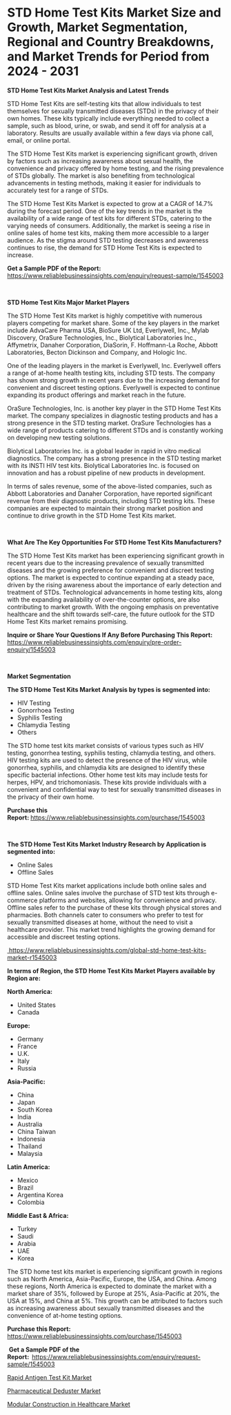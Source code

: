 <p><h1>STD Home Test Kits Market Size and Growth, Market Segmentation, Regional and Country Breakdowns, and Market Trends for Period from 2024 -  2031</h1></p><p><strong>STD Home Test Kits Market Analysis and Latest Trends</strong></p>
<p><p>STD Home Test Kits are self-testing kits that allow individuals to test themselves for sexually transmitted diseases (STDs) in the privacy of their own homes. These kits typically include everything needed to collect a sample, such as blood, urine, or swab, and send it off for analysis at a laboratory. Results are usually available within a few days via phone call, email, or online portal.</p><p>The STD Home Test Kits market is experiencing significant growth, driven by factors such as increasing awareness about sexual health, the convenience and privacy offered by home testing, and the rising prevalence of STDs globally. The market is also benefiting from technological advancements in testing methods, making it easier for individuals to accurately test for a range of STDs.</p><p>The STD Home Test Kits Market is expected to grow at a CAGR of 14.7% during the forecast period. One of the key trends in the market is the availability of a wide range of test kits for different STDs, catering to the varying needs of consumers. Additionally, the market is seeing a rise in online sales of home test kits, making them more accessible to a larger audience. As the stigma around STD testing decreases and awareness continues to rise, the demand for STD Home Test Kits is expected to increase.</p></p>
<p><strong>Get a Sample PDF of the Report:&nbsp;</strong> <a href="https://www.reliablebusinessinsights.com/enquiry/request-sample/1545003">https://www.reliablebusinessinsights.com/enquiry/request-sample/1545003</a></p>
<p>&nbsp;</p>
<p><strong>STD Home Test Kits Major Market Players</strong></p>
<p><p>The STD Home Test Kits market is highly competitive with numerous players competing for market share. Some of the key players in the market include AdvaCare Pharma USA, BioSure UK Ltd, Everlywell, Inc., Mylab Discovery, OraSure Technologies, Inc., Biolytical Laboratories Inc., Affymetrix, Danaher Corporation, DiaSorin, F. Hoffmann-La Roche, Abbott Laboratories, Becton Dickinson and Company, and Hologic Inc.</p><p>One of the leading players in the market is Everlywell, Inc. Everlywell offers a range of at-home health testing kits, including STD tests. The company has shown strong growth in recent years due to the increasing demand for convenient and discreet testing options. Everlywell is expected to continue expanding its product offerings and market reach in the future.</p><p>OraSure Technologies, Inc. is another key player in the STD Home Test Kits market. The company specializes in diagnostic testing products and has a strong presence in the STD testing market. OraSure Technologies has a wide range of products catering to different STDs and is constantly working on developing new testing solutions.</p><p>Biolytical Laboratories Inc. is a global leader in rapid in vitro medical diagnostics. The company has a strong presence in the STD testing market with its INSTI HIV test kits. Biolytical Laboratories Inc. is focused on innovation and has a robust pipeline of new products in development.</p><p>In terms of sales revenue, some of the above-listed companies, such as Abbott Laboratories and Danaher Corporation, have reported significant revenue from their diagnostic products, including STD testing kits. These companies are expected to maintain their strong market position and continue to drive growth in the STD Home Test Kits market.</p></p>
<p>&nbsp;</p>
<p><strong>What Are The Key Opportunities For STD Home Test Kits Manufacturers?</strong></p>
<p><p>The STD Home Test Kits market has been experiencing significant growth in recent years due to the increasing prevalence of sexually transmitted diseases and the growing preference for convenient and discreet testing options. The market is expected to continue expanding at a steady pace, driven by the rising awareness about the importance of early detection and treatment of STDs. Technological advancements in home testing kits, along with the expanding availability of over-the-counter options, are also contributing to market growth. With the ongoing emphasis on preventative healthcare and the shift towards self-care, the future outlook for the STD Home Test Kits market remains promising.</p></p>
<p><strong>Inquire or Share Your Questions If Any Before Purchasing This Report:</strong> <a href="https://www.reliablebusinessinsights.com/enquiry/pre-order-enquiry/1545003">https://www.reliablebusinessinsights.com/enquiry/pre-order-enquiry/1545003</a></p>
<p>&nbsp;</p>
<p><strong>Market Segmentation</strong></p>
<p><strong>The STD Home Test Kits Market Analysis by types is segmented into:</strong></p>
<p><ul><li>HIV Testing</li><li>Gonorrhoea Testing</li><li>Syphilis Testing</li><li>Chlamydia Testing</li><li>Others</li></ul></p>
<p><p>The STD home test kits market consists of various types such as HIV testing, gonorrhea testing, syphilis testing, chlamydia testing, and others. HIV testing kits are used to detect the presence of the HIV virus, while gonorrhea, syphilis, and chlamydia kits are designed to identify these specific bacterial infections. Other home test kits may include tests for herpes, HPV, and trichomoniasis. These kits provide individuals with a convenient and confidential way to test for sexually transmitted diseases in the privacy of their own home.</p></p>
<p><strong>Purchase this Report:&nbsp;</strong><a href="https://www.reliablebusinessinsights.com/purchase/1545003">https://www.reliablebusinessinsights.com/purchase/1545003</a></p>
<p>&nbsp;</p>
<p><strong>The STD Home Test Kits Market Industry Research by Application is segmented into:</strong></p>
<p><ul><li>Online Sales</li><li>Offline Sales</li></ul></p>
<p><p>STD Home Test Kits market applications include both online sales and offline sales. Online sales involve the purchase of STD test kits through e-commerce platforms and websites, allowing for convenience and privacy. Offline sales refer to the purchase of these kits through physical stores and pharmacies. Both channels cater to consumers who prefer to test for sexually transmitted diseases at home, without the need to visit a healthcare provider. This market trend highlights the growing demand for accessible and discreet testing options.</p></p>
<p><a href="https://www.reliablebusinessinsights.com/global-std-home-test-kits-market-r1545003">&nbsp;https://www.reliablebusinessinsights.com/global-std-home-test-kits-market-r1545003</a></p>
<p><strong>In terms of Region, the STD Home Test Kits Market Players available by Region are:</strong></p>
<p>
    <p> <strong> North America: </strong>
        <ul>
            <li>United States</li>
            <li>Canada</li>
        </ul>
        </p> 
    <p> <strong> Europe: </strong>
        <ul>
            <li>Germany</li>
            <li>France</li>
            <li>U.K.</li>
            <li>Italy</li>
            <li>Russia</li>
        </ul>
        </p> 
    <p> <strong> Asia-Pacific: </strong>
        <ul>
            <li>China</li>
            <li>Japan</li>
            <li>South Korea</li>
            <li>India</li>
            <li>Australia</li>
            <li>China Taiwan</li>
            <li>Indonesia</li>
            <li>Thailand</li>
            <li>Malaysia</li>
        </ul>
        </p> 
    <p> <strong> Latin America: </strong>
        <ul>
            <li>Mexico</li>
            <li>Brazil</li>
            <li>Argentina Korea</li>
            <li>Colombia</li>
        </ul>
        </p> 
    <p> <strong> Middle East & Africa: </strong>
        <ul>
            <li>Turkey</li>
            <li>Saudi</li>
            <li>Arabia</li>
            <li>UAE</li>
            <li>Korea</li>
        </ul>
    </p>
    </p>
<p><p>The STD home test kits market is experiencing significant growth in regions such as North America, Asia-Pacific, Europe, the USA, and China. Among these regions, North America is expected to dominate the market with a market share of 35%, followed by Europe at 25%, Asia-Pacific at 20%, the USA at 15%, and China at 5%. This growth can be attributed to factors such as increasing awareness about sexually transmitted diseases and the convenience of at-home testing options.</p></p>
<p><strong>Purchase this Report: </strong><a href="https://www.reliablebusinessinsights.com/purchase/1545003">https://www.reliablebusinessinsights.com/purchase/1545003</a></p>
<p>&nbsp;<strong>Get a Sample PDF of the Report:&nbsp;&nbsp;</strong><a href="https://www.reliablebusinessinsights.com/enquiry/request-sample/1545003">https://www.reliablebusinessinsights.com/enquiry/request-sample/1545003</a></p>
<p><strong></strong></p>
<p><p><a href="https://github.com/dimitrishawkinswaynenp91rgz/Market-Research-Report-List-3/blob/main/rapid-antigen-test-kit-market.md">Rapid Antigen Test Kit Market</a></p><p><a href="https://github.com/changoleonlaverguenzanoexiste/Market-Research-Report-List-4/blob/main/pharmaceutical-deduster-market.md">Pharmaceutical Deduster Market</a></p><p><a href="https://github.com/gladysalidde/Market-Research-Report-List-2/blob/main/modular-construction-in-healthcare-market.md">Modular Construction in Healthcare Market</a></p></p>